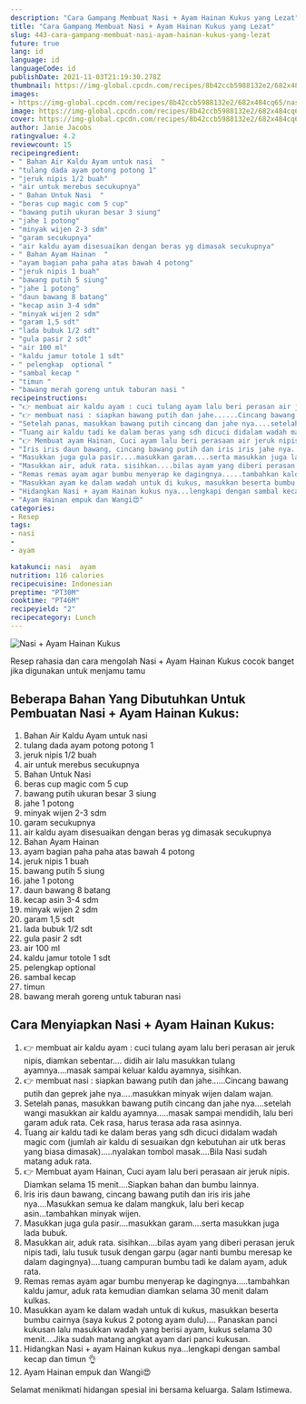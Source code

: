 ```yaml
---
description: "Cara Gampang Membuat Nasi + Ayam Hainan Kukus yang Lezat"
title: "Cara Gampang Membuat Nasi + Ayam Hainan Kukus yang Lezat"
slug: 443-cara-gampang-membuat-nasi-ayam-hainan-kukus-yang-lezat
future: true
lang: id
language: id
languageCode: id
publishDate: 2021-11-03T21:19:30.278Z 
thumbnail: https://img-global.cpcdn.com/recipes/8b42ccb5988132e2/682x484cq65/nasi-ayam-hainan-kukus-foto-resep-utama.png
images:
- https://img-global.cpcdn.com/recipes/8b42ccb5988132e2/682x484cq65/nasi-ayam-hainan-kukus-foto-resep-utama.png
image: https://img-global.cpcdn.com/recipes/8b42ccb5988132e2/682x484cq65/nasi-ayam-hainan-kukus-foto-resep-utama.png
cover: https://img-global.cpcdn.com/recipes/8b42ccb5988132e2/682x484cq65/nasi-ayam-hainan-kukus-foto-resep-utama.png
author: Janie Jacobs
ratingvalue: 4.2
reviewcount: 15
recipeingredient:
- " Bahan Air Kaldu Ayam untuk nasi  "
- "tulang dada ayam potong potong 1"
- "jeruk nipis 1/2 buah"
- "air untuk merebus secukupnya"
- " Bahan Untuk Nasi  "
- "beras cup magic com 5 cup"
- "bawang putih ukuran besar 3 siung"
- "jahe 1 potong"
- "minyak wijen 2-3 sdm"
- "garam secukupnya"
- "air kaldu ayam disesuaikan dengan beras yg dimasak secukupnya"
- " Bahan Ayam Hainan  "
- "ayam bagian paha paha atas bawah 4 potong"
- "jeruk nipis 1 buah"
- "bawang putih 5 siung"
- "jahe 1 potong"
- "daun bawang 8 batang"
- "kecap asin 3-4 sdm"
- "minyak wijen 2 sdm"
- "garam 1,5 sdt"
- "lada bubuk 1/2 sdt"
- "gula pasir 2 sdt"
- "air 100 ml"
- "kaldu jamur totole 1 sdt"
- " pelengkap  optional "
- "sambal kecap "
- "timun "
- "bawang merah goreng untuk taburan nasi "
recipeinstructions:
- "👉 membuat air kaldu ayam : cuci tulang ayam lalu beri perasan air jeruk nipis, diamkan sebentar.... didih air lalu masukkan tulang ayamnya....masak sampai keluar kaldu ayamnya, sisihkan."
- "👉 membuat nasi : siapkan bawang putih dan jahe......Cincang bawang putih dan geprek jahe nya.....masukkan minyak wijen dalam wajan."
- "Setelah panas, masukkan bawang putih cincang dan jahe nya....setelah wangi masukkan air kaldu ayamnya.....masak sampai mendidih, lalu beri garam aduk rata. Cek rasa, harus terasa ada rasa asinnya."
- "Tuang air kaldu tadi ke dalam beras yang sdh dicuci didalam wadah magic com (jumlah air kaldu di sesuaikan dgn kebutuhan air utk beras yang biasa dimasak).....nyalakan tombol masak....Bila Nasi sudah matang aduk rata."
- "👉 Membuat ayam Hainan, Cuci ayam lalu beri perasaan air jeruk nipis. Diamkan selama 15 menit....Siapkan bahan dan bumbu lainnya."
- "Iris iris daun bawang, cincang bawang putih dan iris iris jahe nya....Masukkan semua ke dalam mangkuk, lalu beri kecap asin...tambahkan minyak wijen."
- "Masukkan juga gula pasir....masukkan garam....serta masukkan juga lada bubuk."
- "Masukkan air, aduk rata. sisihkan....bilas ayam yang diberi perasan jeruk nipis tadi, lalu tusuk tusuk dengan garpu (agar nanti bumbu meresap ke dalam dagingnya)....tuang campuran bumbu tadi ke dalam ayam, aduk rata."
- "Remas remas ayam agar bumbu menyerap ke dagingnya.....tambahkan kaldu jamur, aduk rata kemudian diamkan selama 30 menit dalam kulkas."
- "Masukkan ayam ke dalam wadah untuk di kukus, masukkan beserta bumbu cairnya (saya kukus 2 potong ayam dulu).... Panaskan panci kukusan lalu masukkan wadah yang berisi ayam, kukus selama 30 menit....Jika sudah matang angkat ayam dari panci kukusan."
- "Hidangkan Nasi + ayam Hainan kukus nya...lengkapi dengan sambal kecap dan timun 👌"
- "Ayam Hainan empuk dan Wangi😍"
categories:
- Resep
tags:
- nasi
- 
- ayam

katakunci: nasi  ayam 
nutrition: 116 calories
recipecuisine: Indonesian
preptime: "PT30M"
cooktime: "PT46M"
recipeyield: "2"
recipecategory: Lunch
---
```



![Nasi + Ayam Hainan Kukus](https://img-global.cpcdn.com/recipes/8b42ccb5988132e2/682x484cq65/nasi-ayam-hainan-kukus-foto-resep-utama.png)

Resep rahasia dan cara mengolah  Nasi + Ayam Hainan Kukus cocok banget jika digunakan untuk menjamu tamu

<!--inarticleads1-->

## Beberapa Bahan Yang Dibutuhkan Untuk Pembuatan Nasi + Ayam Hainan Kukus:

1.  Bahan Air Kaldu Ayam untuk nasi  
1. tulang dada ayam potong potong 1
1. jeruk nipis 1/2 buah
1. air untuk merebus secukupnya
1.  Bahan Untuk Nasi  
1. beras cup magic com 5 cup
1. bawang putih ukuran besar 3 siung
1. jahe 1 potong
1. minyak wijen 2-3 sdm
1. garam secukupnya
1. air kaldu ayam disesuaikan dengan beras yg dimasak secukupnya
1.  Bahan Ayam Hainan  
1. ayam bagian paha paha atas bawah 4 potong
1. jeruk nipis 1 buah
1. bawang putih 5 siung
1. jahe 1 potong
1. daun bawang 8 batang
1. kecap asin 3-4 sdm
1. minyak wijen 2 sdm
1. garam 1,5 sdt
1. lada bubuk 1/2 sdt
1. gula pasir 2 sdt
1. air 100 ml
1. kaldu jamur totole 1 sdt
1.  pelengkap  optional 
1. sambal kecap 
1. timun 
1. bawang merah goreng untuk taburan nasi 



<!--inarticleads2-->

## Cara Menyiapkan Nasi + Ayam Hainan Kukus:

1. 👉 membuat air kaldu ayam : cuci tulang ayam lalu beri perasan air jeruk nipis, diamkan sebentar.... didih air lalu masukkan tulang ayamnya....masak sampai keluar kaldu ayamnya, sisihkan.
1. 👉 membuat nasi : siapkan bawang putih dan jahe......Cincang bawang putih dan geprek jahe nya.....masukkan minyak wijen dalam wajan.
1. Setelah panas, masukkan bawang putih cincang dan jahe nya....setelah wangi masukkan air kaldu ayamnya.....masak sampai mendidih, lalu beri garam aduk rata. Cek rasa, harus terasa ada rasa asinnya.
1. Tuang air kaldu tadi ke dalam beras yang sdh dicuci didalam wadah magic com (jumlah air kaldu di sesuaikan dgn kebutuhan air utk beras yang biasa dimasak).....nyalakan tombol masak....Bila Nasi sudah matang aduk rata.
1. 👉 Membuat ayam Hainan, Cuci ayam lalu beri perasaan air jeruk nipis. Diamkan selama 15 menit....Siapkan bahan dan bumbu lainnya.
1. Iris iris daun bawang, cincang bawang putih dan iris iris jahe nya....Masukkan semua ke dalam mangkuk, lalu beri kecap asin...tambahkan minyak wijen.
1. Masukkan juga gula pasir....masukkan garam....serta masukkan juga lada bubuk.
1. Masukkan air, aduk rata. sisihkan....bilas ayam yang diberi perasan jeruk nipis tadi, lalu tusuk tusuk dengan garpu (agar nanti bumbu meresap ke dalam dagingnya)....tuang campuran bumbu tadi ke dalam ayam, aduk rata.
1. Remas remas ayam agar bumbu menyerap ke dagingnya.....tambahkan kaldu jamur, aduk rata kemudian diamkan selama 30 menit dalam kulkas.
1. Masukkan ayam ke dalam wadah untuk di kukus, masukkan beserta bumbu cairnya (saya kukus 2 potong ayam dulu).... Panaskan panci kukusan lalu masukkan wadah yang berisi ayam, kukus selama 30 menit....Jika sudah matang angkat ayam dari panci kukusan.
1. Hidangkan Nasi + ayam Hainan kukus nya...lengkapi dengan sambal kecap dan timun 👌
1. Ayam Hainan empuk dan Wangi😍




Selamat menikmati hidangan spesial ini bersama keluarga. Salam Istimewa.
